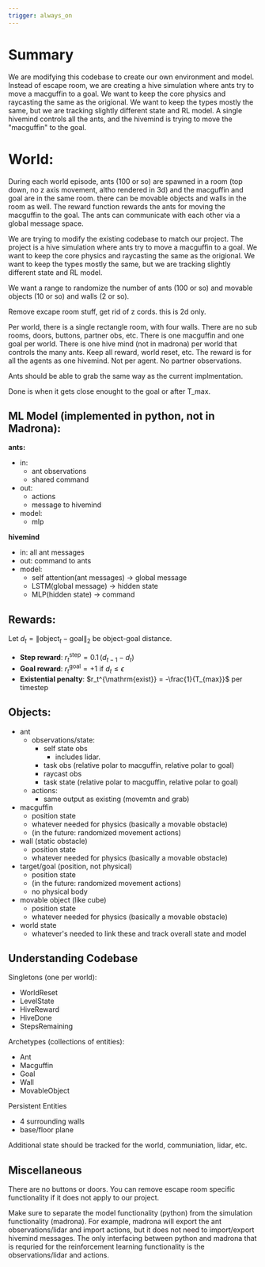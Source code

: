 ```yaml
---
trigger: always_on
---
```


# Summary

We are modifying this codebase to create our own environment and model. Instead of escape room, we are creating a hive simulation where ants try to move a macguffin to a goal. We want to keep the core physics and raycasting the same as the origional. We want to keep the types mostly the same, but we are tracking slightly different state and RL model. A single hivemind controls all the ants, and the hivemind is trying to move the "macguffin" to the goal.

# World:

During each world episode, ants (100 or so) are spawned in a room (top down, no z axis movement, altho rendered in 3d) and the macguffin and goal are in the same room. there can be movable objects and walls in the room as well. The reward function rewards the ants for moving the macguffin to the goal. The ants can communicate with each other via a global message space.

We are trying to modify the existing codebase to match our project. The project is a hive simulation where ants try to move a macguffin to a goal. We want to keep the core physics and raycasting the same as the origional. We want to keep the types mostly the same, but we are tracking slightly different state and RL model.

We want a range to randomize the number of ants (100 or so) and movable objects (10 or so) and walls (2 or so).

Remove excape room stuff, get rid of z cords. this is 2d only.

Per world, there is a single rectangle room, with four walls. There are no sub rooms, doors, buttons, partner obs, etc. There is one macguffin and one goal per world. There is one hive mind (not in madrona) per world that controls the many ants. Keep all reward, world reset, etc. The reward is for all the agents as one hivemind. Not per agent. No partner observations.

Ants should be able to grab the same way as the current implmentation.

Done is when it gets close enought to the goal or after T_max.

## ML Model (implemented in python, not in Madrona):

**ants:**

- in:
  - ant observations
  - shared command
- out:
  - actions
  - message to hivemind
- model:
  - mlp

**hivemind**

- in: all ant messages
- out: command to ants
- model:
  - self attention(ant messages) -> global message
  - LSTM(global message) -> hidden state
  - MLP(hidden state) -> command

## Rewards:

Let $d_t = \| \text{object}_t - \text{goal} \|_2$ be object-goal distance.

- **Step reward**: $r_t^{\mathrm{step}} = 0.1\,(d_{t-1} - d_t)$
- **Goal reward**: $r_t^{\mathrm{goal}} = +1$ if $d_t \le \epsilon$
- **Existential penalty**: $r_t^{\mathrm{exist}} = -\frac{1}{T_{max}}$ per timestep

## Objects:

- ant
  - observations/state:
    - self state obs
      - includes lidar.
    - task obs (relative polar to macguffin, relative polar to goal)
    - raycast obs
    - task state (relative polar to macguffin, relative polar to goal)
  - actions:
    - same output as existing (movemtn and grab)
- macguffin
  - position state
  - whatever needed for physics (basically a movable obstacle)
  - (in the future: randomized movement actions)
- wall (static obstacle)
  - position state
  - whatever needed for physics (basically a movable obstacle)
- target/goal (position, not physical)
  - position state
  - (in the future: randomized movement actions)
  - no physical body
- movable object (like cube)
  - position state
  - whatever needed for physics (basically a movable obstacle)
- world state
  - whatever's needed to link these and track overall state and model


## Understanding Codebase

Singletons (one per world):

- WorldReset
- LevelState
- HiveReward
- HiveDone
- StepsRemaining

Archetypes (collections of entities):

- Ant
- Macguffin
- Goal
- Wall
- MovableObject

Persistent Entities
- 4 surrounding walls
- base/floor plane

Additional state should be tracked for the world, communiation, lidar, etc.

## Miscellaneous


There are no buttons or doors. You can remove escape room specific functionality if it does not apply to our project.

Make sure to separate the model functionality (python) from the simulation functionality (madrona). For example, madrona will export the ant observations/lidar and import actions, but it does not need to import/export hivemind messages. The only interfacing between python and madrona that is requried for the reinforcement learning functionality is the observations/lidar and actions.